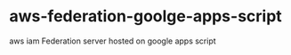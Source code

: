 aws-federation-goolge-apps-script
=================================

aws iam Federation server hosted on google apps script
